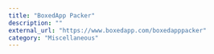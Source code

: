 ```yaml
---
title: "BoxedApp Packer"
description: ""
external_url: "https://www.boxedapp.com/boxedapppacker"
category: "Miscellaneous"
---
```

